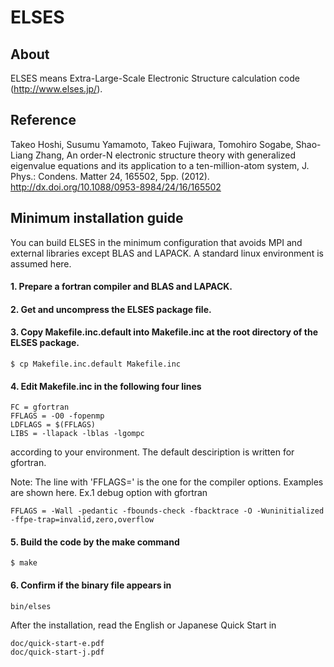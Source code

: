 # ELSES

## About
ELSES means Extra-Large-Scale Electronic Structure calculation code (http://www.elses.jp/).

## Reference
Takeo Hoshi, Susumu Yamamoto, Takeo Fujiwara, Tomohiro Sogabe, Shao-Liang Zhang,
An order-N electronic structure theory with generalized eigenvalue equations 
and its application to a ten-million-atom system, 
J. Phys.: Condens. Matter 24, 165502, 5pp. (2012). 
http://dx.doi.org/10.1088/0953-8984/24/16/165502

## Minimum installation guide
You can build ELSES in the minimum configuration that avoids 
MPI and external libraries except BLAS and LAPACK. 
A standard linux environment is assumed here.

#### 1. Prepare a fortran compiler and BLAS and LAPACK. 
#### 2. Get and uncompress the ELSES package file. 
#### 3. Copy Makefile.inc.default into Makefile.inc at the root directory of the ELSES package.
```
$ cp Makefile.inc.default Makefile.inc
```
#### 4. Edit Makefile.inc in the following four lines 
```
FC = gfortran
FFLAGS = -O0 -fopenmp
LDFLAGS = $(FFLAGS)
LIBS = -llapack -lblas -lgompc
```
according to your environment.
The default desciription is written for gfortran. 

Note: The line with 'FFLAGS=' is the one for the compiler options. Examples are shown here.
Ex.1 debug option with gfortran
```
FFLAGS = -Wall -pedantic -fbounds-check -fbacktrace -O -Wuninitialized -ffpe-trap=invalid,zero,overflow
```

#### 5. Build the code by the make command
```
$ make  
```
#### 6. Confirm if the binary file appears in 
```
bin/elses
```
After the installation, read the English or Japanese Quick Start in 
```
doc/quick-start-e.pdf
doc/quick-start-j.pdf
```


